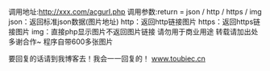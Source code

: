 调用地址:http://xxx.com/acgurl.php
调用参数:return = json / http / https / img
json：返回标准json数据(图片地址)
http：返回http链接图片
https：返回https链接图片
img：直接php显示图片不返回图片链接
请勿用于商业用途 转载请加出处 多谢合作~
程序自带600多张图片

要回复的话请到我博客去！我会一一回复的！
www.toubiec.cn

